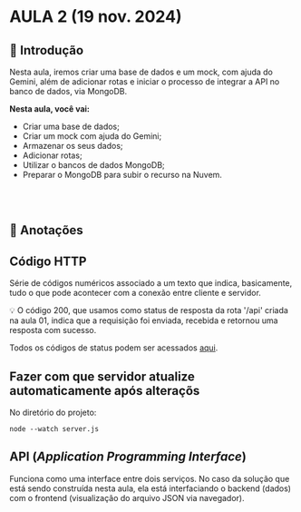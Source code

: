 # AULA 2 (19 nov. 2024)

## 📖 Introdução
Nesta aula, iremos criar uma base de dados e um mock, com ajuda do Gemini, além de adicionar rotas e iniciar o processo de integrar a API no banco de dados, via MongoDB.

**Nesta aula, você vai:**
- Criar uma base de dados;
- Criar um mock com ajuda do Gemini;
- Armazenar os seus dados;
- Adicionar rotas;
- Utilizar o bancos de dados MongoDB;
- Preparar o MongoDB para subir o recurso na Nuvem.

<br></br>
## 📝 Anotações

## Código HTTP
Série de códigos numéricos associado a um texto que indica, basicamente, tudo o que pode acontecer com a conexão entre cliente e servidor.

💡 O código 200, que usamos como status de resposta da rota '/api' criada na aula 01, indica que a requisição foi enviada, recebida e retornou uma resposta com sucesso.

Todos os códigos de status podem ser acessados <a href="https://http.cat/">aqui</a>.

## Fazer com que servidor atualize automaticamente após alteraçõs
No diretório do projeto:
```
node --watch server.js
```

## API (*Application Programming Interface*)
Funciona como uma interface entre dois serviços. No caso da solução que está sendo construída nesta aula, ela está interfaciando o backend (dados) com o frontend (visualização do arquivo JSON via navegador).

<br></br>